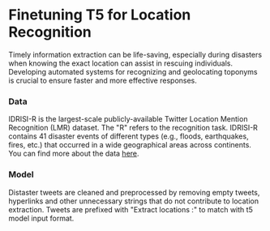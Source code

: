 # Finetuning T5 for Location Recognition

Timely information extraction can be life-saving, especially during disasters when knowing the exact location can assist in rescuing individuals. Developing automated systems for recognizing and geolocating toponyms is crucial to ensure faster and more effective responses.

### Data 

IDRISI-R is the largest-scale publicly-available Twitter Location Mention Recognition (LMR) dataset. The "R" refers to the recognition task. IDRISI-R contains 41 disaster events of different types (e.g., floods, earthquakes, fires, etc.) that occurred in a wide geographical areas across continents. You can find more about the data [here](https://github.com/rsuwaileh/IDRISI/tree/main/LMR).

### Model

Distaster tweets are cleaned and preprocessed by removing empty tweets, hyperlinks and other unnecessary strings that do not contribute to location extraction. Tweets are prefixed with "Extract locations :" to match with t5 model input format.

